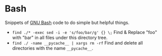 # Bash
Snippets of [GNU Bash][bash] code to do simple but helpful things.

- `find ./* -exec sed -i -e 's/foo/bar/g' {} \;` Find & Replace "foo" with "bar" in all files under this directory tree.
- `find ./ -name __pycache__ | xargs rm -rf` Find and delete all directories with the name `__pycache__`.

[bash]: https://www.gnu.org/software/bash/
